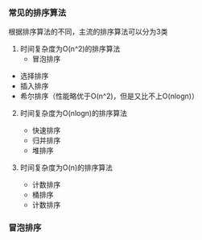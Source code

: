 ### 常见的排序算法
根据排序算法的不同，主流的排序算法可以分为3类  

1. 时间复杂度为O(n^2)的排序算法
   * 冒泡排序
  * 选择排序
  * 插入排序
  * 希尔排序（性能略优于O(n^2)，但是又比不上O(nlogn)）

2. 时间复杂度为O(nlogn)的排序算法
   * 快速排序
   * 归并排序
   * 堆排序
  
3. 时间复杂度为O(n)的排序算法
    * 计数排序
    * 桶排序
    * 计数排序


### 冒泡排序


